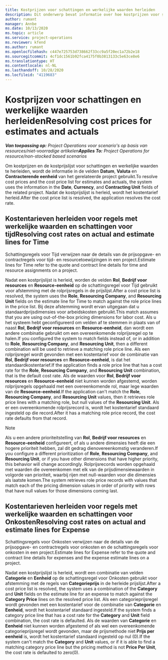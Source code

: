```yaml
---
title: Kostprijzen voor schattingen en werkelijke waarden herleiden
description: Dit onderwerp bevat informatie over hoe kostprijzen voor schattingen en werkelijke waarden worden herleid.
author: rumant
manager: Annbe
ms.date: 10/13/2020
ms.topic: article
ms.service: project-operations
ms.reviewer: kfend
ms.author: rumant
ms.openlocfilehash: c447e725753d738662f33cc9a5f20ec1a72b2e18
ms.sourcegitcommit: 4cf1dc1561b92fca4175f0b3813133c5e63ce8e6
ms.translationtype: HT
ms.contentlocale: nl-NL
ms.lasthandoff: 10/28/2020
ms.locfileid: "4119683"
---
```

# <a name="resolving-cost-prices-for-estimates-and-actuals"></a><span data-ttu-id="8b19e-103">Kostprijzen voor schattingen en werkelijke waarden herleiden</span><span class="sxs-lookup"><span data-stu-id="8b19e-103">Resolving cost prices for estimates and actuals</span></span>

<span data-ttu-id="8b19e-104">_**Van toepassing op:** Project Operations voor scenario's op basis van resources/niet-voorradige artikelen_</span><span class="sxs-lookup"><span data-stu-id="8b19e-104">_**Applies To:** Project Operations for resource/non-stocked based scenarios_</span></span>

<span data-ttu-id="8b19e-105">Om kostprijzen en de kostprijslijst voor schattingen en werkelijke waarden te herleiden, wordt de informatie in de velden **Datum**, **Valuta** en **Contracterende eenheid** van het gerelateerde project gebruikt.</span><span class="sxs-lookup"><span data-stu-id="8b19e-105">To resolve cost prices and the cost price list for estimates and actuals, the system uses the information in the **Date**, **Currency**, and **Contracting Unit** fields of the related project.</span></span> <span data-ttu-id="8b19e-106">Nadat de kostprijslijst is herleid, wordt het kostentarief herleid.</span><span class="sxs-lookup"><span data-stu-id="8b19e-106">After the cost price list is resolved, the application resolves the cost rate.</span></span>

## <a name="resolving-cost-rates-on-actual-and-estimate-lines-for-time"></a><span data-ttu-id="8b19e-107">Kostentarieven herleiden voor regels met werkelijke waarden en schattingen voor tijd</span><span class="sxs-lookup"><span data-stu-id="8b19e-107">Resolving cost rates on actual and estimate lines for Time</span></span>

<span data-ttu-id="8b19e-108">Schattingsregels voor Tijd verwijzen naar de details van de prijsopgave- en contractregels voor tijd- en resourcetoewijzingen in een project.</span><span class="sxs-lookup"><span data-stu-id="8b19e-108">Estimate lines for Time refer to the quote and contract line details for time and resource assignments on a project.</span></span>

<span data-ttu-id="8b19e-109">Nadat een kostprijslijst is herleid, worden de velden **Rol**, **Bedrijf voor resources** en **Resource-eenheid** op de schattingsregel voor Tijd gebruikt voor afstemming met de rolprijsregels in de prijslijst.</span><span class="sxs-lookup"><span data-stu-id="8b19e-109">After a cost price list is resolved, the system uses the **Role**, **Resourcing Company**, and **Resourcing Unit** fields on the estimate line for Time to match against the role price lines in the price list.</span></span> <span data-ttu-id="8b19e-110">Bij deze afstemming wordt ervan uitgegaan dat u standaardprijsdimensies voor arbeidskosten gebruikt.</span><span class="sxs-lookup"><span data-stu-id="8b19e-110">This match assumes that you are using out-of-the-box pricing dimensions for labor cost.</span></span> <span data-ttu-id="8b19e-111">Als u het systeem hebt geconfigureerd om velden af te stemmen in plaats van of naast **Rol**, **Bedrijf voor resources** en **Resource-eenheid**, dan wordt een andere combinatie gebruikt om een overeenkomende rolprijsregel op te halen.</span><span class="sxs-lookup"><span data-stu-id="8b19e-111">If you configured the system to match fields instead of, or in addition to **Role**, **Resourcing Company**, and **Resourcing Unit**, then a different combination will be used to retrieve a matching role price line.</span></span> <span data-ttu-id="8b19e-112">Als een rolprijsregel wordt gevonden met een kostentarief voor de combinatie van **Rol**, **Bedrijf voor resources** en **Resource-eenheid**, is dat het standaardkostentarief.</span><span class="sxs-lookup"><span data-stu-id="8b19e-112">If the application finds a role price line that has a cost rate for the **Role**, **Resourcing Company**, and **Resourcing Unit** combination, that is the default cost rate.</span></span> <span data-ttu-id="8b19e-113">Als de waarden voor **Rol**, **Bedrijf voor resources** en **Resource-eenheid** niet kunnen worden afgestemd, worden rolprijsregels opgehaald met een overeenkomende rol, maar lege waarden van de **Resource-eenheid**.</span><span class="sxs-lookup"><span data-stu-id="8b19e-113">If the application can't match the **Role**, **Resourcing Company**, and **Resourcing Unit** values, then it retrieves role price lines with a matching role, but null values of the **Resourcing Unit**.</span></span> <span data-ttu-id="8b19e-114">Als er een overeenkomende rolprijsrecord is, wordt het kostentarief standaard ingesteld op die record.</span><span class="sxs-lookup"><span data-stu-id="8b19e-114">After it has a matching role price record, the cost rate defaults from that record.</span></span> 

> [!NOTE]
> <span data-ttu-id="8b19e-115">Als u een andere prioriteitstelling van **Rol**, **Bedrijf voor resources** en **Resource-eenheid** configureert, of als u andere dimensies heeft die een hogere prioriteit hebben, zal dit gedrag dienovereenkomstig veranderen.</span><span class="sxs-lookup"><span data-stu-id="8b19e-115">If you configure a different prioritization of **Role**, **Resourcing Company**, and **Resourcing Unit**, or if you have other dimensions that have higher priority, this behavior will change accordingly.</span></span> <span data-ttu-id="8b19e-116">Rolprijsrecords worden opgehaald met waarden die overeenkomen met elk van de prijsdimensiewaarden in volgorde van prioriteit, waarbij rijen met null-waarden voor die dimensies als laatste komen.</span><span class="sxs-lookup"><span data-stu-id="8b19e-116">The system retrieves role price records with values that match each of the pricing dimension values in order of priority with rows that have null values for those dimensions coming last.</span></span>

## <a name="resolving-cost-rates-on-actual-and-estimate-lines-for-expense"></a><span data-ttu-id="8b19e-117">Kostentarieven herleiden voor regels met werkelijke waarden en schattingen voor Onkosten</span><span class="sxs-lookup"><span data-stu-id="8b19e-117">Resolving cost rates on actual and estimate lines for Expense</span></span>

<span data-ttu-id="8b19e-118">Schattingsregels voor Onkosten verwijzen naar de details van de prijsopgave- en contractregels voor onkosten en de schattingsregels voor onkosten in een project.</span><span class="sxs-lookup"><span data-stu-id="8b19e-118">Estimate lines for Expense refer to the quote and contract line details for expenses and the expense estimate lines on a project.</span></span>

<span data-ttu-id="8b19e-119">Nadat een kostprijslijst is herleid, wordt een combinatie van velden **Categorie** en **Eenheid** op de schattingsregel voor Onkosten gebruikt voor afstemming met de regels van **Categorieprijs** in de herleide prijslijst.</span><span class="sxs-lookup"><span data-stu-id="8b19e-119">After a cost price list is resolved, the system uses a combination of the **Category** and **Unit** fields on the estimate line for an expense to match against the **Category Price** lines on the resolved price list.</span></span> <span data-ttu-id="8b19e-120">Als een categorieprijsregel wordt gevonden met een kostentarief voor de combinatie van **Categorie** en **Eenheid**, wordt het kostentarief standaard ingesteld.</span><span class="sxs-lookup"><span data-stu-id="8b19e-120">If the system finds a category price line that has a cost rate for the **Category** and **Unit** field combination, the cost rate is defaulted.</span></span> <span data-ttu-id="8b19e-121">Als de waarden van **Categorie** en **Eenheid** niet kunnen worden afgestemd of als wel een overeenkomende categorieprijsregel wordt gevonden, maar de prijsmethode niet **Prijs per eenheid** is, wordt het kostentarief standaard ingesteld op nul (0).</span><span class="sxs-lookup"><span data-stu-id="8b19e-121">If the system can't match the **Category** and **Unit** values, or if it is able to find a matching category price line but the pricing method is not **Price Per Unit**, the cost rate is defaulted to zero(0).</span></span>
